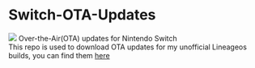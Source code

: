 # Switch-OTA-Updates

<img src="https://i0.wp.com/hacksandgeeks.com/wp-content/uploads/2017/06/Lineage-os-boot-animation-optimized.gif?fit=1073%2C357&ssl=1">
Over-the-Air(OTA) updates for Nintendo Switch
<br/>
This repo is used to download OTA updates for my unofficial Lineageos builds, you can find them <a href="https://github.com/daviiid99/LineageOS-Switch-T210-UNOFFICIAL">here</a>
